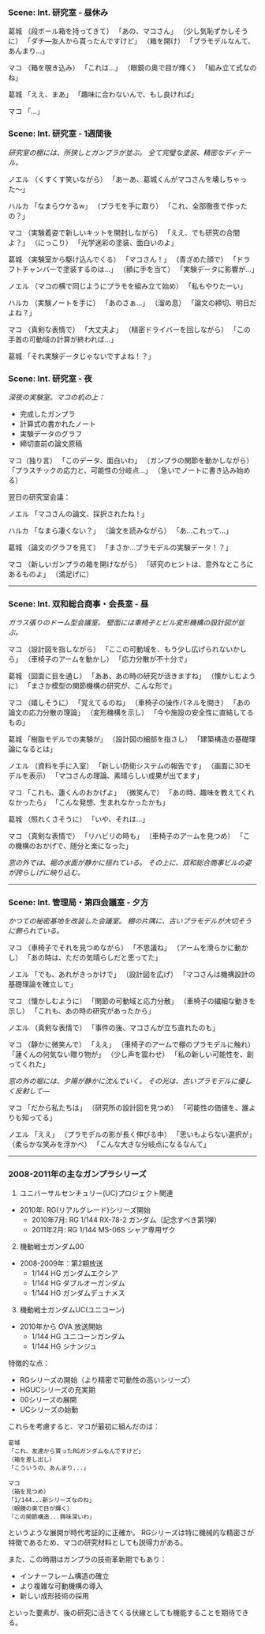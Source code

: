 ### Scene: Int. 研究室 - 昼休み

葛城
（段ボール箱を持ってきて）
「あの、マコさん」
（少し気恥ずかしそうに）
「ダチ―友人から貰ったんですけど」
（箱を開け）
「プラモデルなんて、あんまり...」

マコ
（箱を覗き込み）
「これは...」
（眼鏡の奥で目が輝く）
「組み立て式なのね」

葛城
「ええ、まあ」
「趣味に合わないんで、もし良ければ」

マコ
「…」

### Scene: Int. 研究室 - 1週間後

_研究室の棚には、所狭しとガンプラが並ぶ。_
_全て完璧な塗装、精密なディテール。_

ノエル
（くすくす笑いながら）
「あーあ、葛城くんがマコさんを壊しちゃった〜」

ハルカ
「なまらウケるw」
（プラモを手に取り）
「これ、全部徹夜で作ったの？」

マコ
（実験着姿で新しいキットを開封しながら）
「ええ、でも研究の合間よ？」
（にっこり）
「光学迷彩の塗装、面白いのよ」

葛城
（実験室から駆け込んでくる）
「マコさん！」
（青ざめた顔で）
「ドラフトチャンバーで塗装するのは...」
（額に手を当て）
「実験データに影響が...」

ノエル
（マコの横で同じようにプラモを組み立て始め）
「私もやりたーい」

ハルカ
（実験ノートを手に）
「あのさぁ...」
（溜め息）
「論文の締切、明日だよね？」

マコ
（真剣な表情で）
「大丈夫よ」
（精密ドライバーを回しながら）
「この手首の可動域の計算が終われば...」

葛城
「それ実験データじゃないですよね！？」

### Scene: Int. 研究室 - 夜

_深夜の実験室。マコの机の上：_
- 完成したガンプラ
- 計算式の書かれたノート
- 実験データのグラフ
- 締切直前の論文原稿

マコ（独り言）
「このデータ、面白いわ」
（ガンプラの関節を動かしながら）
「プラスチックの応力と、可能性の分岐点...」
（急いでノートに書き込み始める）

翌日の研究室会議：

ノエル
「マコさんの論文、採択されたね！」

ハルカ
「なまら凄くない？」
（論文を読みながら）
「あ...これって...」

葛城
（論文のグラフを見て）
「まさか...プラモデルの実験データ！？」

マコ
（新しいガンプラの箱を開けながら）
「研究のヒントは、意外なところにあるものよ」
（満足げに）

---

### Scene: Int. 双和総合商事・会長室 - 昼

_ガラス張りのドーム型会議室。_
_壁面には車椅子とビル変形機構の設計図が並ぶ。_

マコ
（設計図を指しながら）
「ここの可動域を、もう少し広げられないかしら」
（車椅子のアームを動かし）
「応力分散が不十分で」

葛城
（図面に目を通し）
「ああ、あの時の研究が活きますね」
（懐かしむように）
「まさか模型の関節機構の研究が、こんな形で」

マコ
（嬉しそうに）
「覚えてるのね」
（車椅子の操作パネルを開き）
「あの論文の応力分散の理論」
（変形機構を示し）
「今や施設の安全性に直結してるもの」

葛城
「樹脂モデルでの実験が」
（設計図の細部を指さし）
「建築構造の基礎理論になるとは」

ノエル
（資料を手に入室）
「新しい防衛システムの報告です」
（画面に3Dモデルを表示）
「マコさんの理論、素晴らしい成果が出てます」

マコ
「これも、蓮くんのおかげよ」
（微笑んで）
「あの時、趣味を教えてくれなかったら」
「こんな発想、生まれなかったかも」

葛城
（照れくさそうに）
「いや、それは...」

マコ
（真剣な表情で）
「リハビリの時も」
（車椅子のアームを見つめ）
「この機構のおかげで、随分と楽になった」

_窓の外では、堀の水面が静かに揺れている。_
_その上に、双和総合商事ビルの姿が誇らしげに映り込む。_

---

### Scene: Int. 管理局・第四会議室 - 夕方

_かつての秘密基地を改装した会議室。_
_棚の片隅に、古いプラモデルが大切そうに飾られている。_

マコ
（車椅子でそれを見つめながら）
「不思議ね」
（アームを滑らかに動かし）
「あの時は、ただの気晴らしだと思ってた」

ノエル
「でも、あれがきっかけで」
（設計図を広げ）
「マコさんは機構設計の基礎理論を確立して」

マコ
（懐かしむように）
「関節の可動域と応力分散」
（車椅子の繊細な動きを示し）
「これも、あの時の研究があったから」

ノエル
（真剣な表情で）
「事件の後、マコさんが立ち直れたのも」

マコ
（静かに微笑んで）
「ええ」
（車椅子のアームで棚のプラモデルに触れ）
「蓮くんの何気ない贈り物が」
（少し声を震わせ）
「私の新しい可能性を、創ってくれた」

_窓の外の堀には、夕陽が静かに沈んでいく。_
_その光は、古いプラモデルに優しく反射して―_

マコ
「だから私たちは」
（研究所の設計図を見つめ）
「可能性の価値を、誰よりも知ってる」

ノエル
「ええ」
（プラモデルの影が長く伸びる中）
「思いもよらない選択が」
（柔らかな笑みを浮かべ）
「こんな大きな分岐点になるなんて」

---
### 2008-2011年の主なガンプラシリーズ

1. ユニバーサルセンチュリー(UC)プロジェクト関連
- 2010年: RG(リアルグレード)シリーズ開始
  - 2010年7月: RG 1/144 RX-78-2 ガンダム（記念すべき第1弾）
  - 2011年2月: RG 1/144 MS-06S シャア専用ザク

2. 機動戦士ガンダム00
- 2008-2009年：第2期放送
  - 1/144 HG ガンダムエクシア
  - 1/144 HG ダブルオーガンダム
  - 1/144 HG ガンダムデュナメス

3. 機動戦士ガンダムUC(ユニコーン)
- 2010年から OVA 放送開始
  - 1/144 HG ユニコーンガンダム
  - 1/144 HG シナンジュ

特徴的な点：
- RGシリーズの開始（より精密で可動性の高いシリーズ）
- HGUCシリーズの充実期
- 00シリーズの展開
- UCシリーズの始動

これらを考慮すると、マコが最初に組んだのは：
```
葛城
「これ、友達から貰ったRGガンダムなんですけど」
（箱を差し出し）
「こういうの、あんまり...」

マコ
（箱を見つめ）
「1/144...新シリーズなのね」
（眼鏡の奥で目が輝く）
「この関節構造...興味深いわ」
```

というような展開が時代考証的に正確か。
RGシリーズは特に機械的な精密さが特徴であるため、マコの研究材料としても説得力がある。

また、この時期はガンプラの技術革新期でもあり：
- インナーフレーム構造の確立
- より複雑な可動機構の導入
- 新しい成形技術の採用

といった要素が、後の研究に活きてくる伏線としても機能することを期待できる。